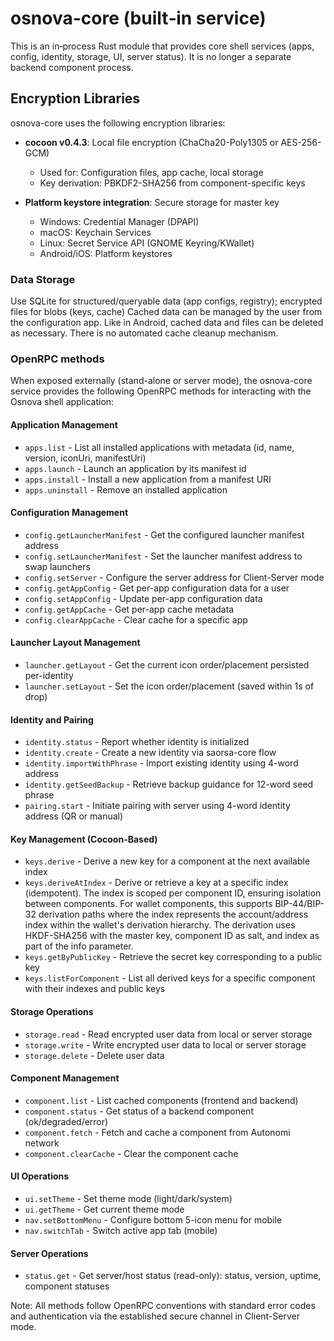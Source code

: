 # osnova-core (built‑in service)

This is an in‑process Rust module that provides core shell services (apps, config, identity, storage, UI, server status). It is no longer a separate backend component process.

## Encryption Libraries

osnova-core uses the following encryption libraries:

- **cocoon v0.4.3**: Local file encryption (ChaCha20-Poly1305 or AES-256-GCM)
  - Used for: Configuration files, app cache, local storage
  - Key derivation: PBKDF2-SHA256 from component-specific keys

- **Platform keystore integration**: Secure storage for master key
  - Windows: Credential Manager (DPAPI)
  - macOS: Keychain Services
  - Linux: Secret Service API (GNOME Keyring/KWallet)
  - Android/iOS: Platform keystores

### Data Storage

Use SQLite for structured/queryable data (app configs, registry); encrypted files for blobs (keys, cache)
Cached data can be managed by the user from the configuration app.
Like in Android, cached data and files can be deleted as necessary.
There is no automated cache cleanup mechanism.

### OpenRPC methods

When exposed externally (stand-alone or server mode), the osnova-core service provides the following OpenRPC methods for interacting with the Osnova shell application:

#### Application Management
- `apps.list` - List all installed applications with metadata (id, name, version, iconUri, manifestUri)
- `apps.launch` - Launch an application by its manifest id
- `apps.install` - Install a new application from a manifest URI
- `apps.uninstall` - Remove an installed application

#### Configuration Management
- `config.getLauncherManifest` - Get the configured launcher manifest address
- `config.setLauncherManifest` - Set the launcher manifest address to swap launchers
- `config.setServer` - Configure the server address for Client-Server mode
- `config.getAppConfig` - Get per-app configuration data for a user
- `config.setAppConfig` - Update per-app configuration data
- `config.getAppCache` - Get per-app cache metadata
- `config.clearAppCache` - Clear cache for a specific app

#### Launcher Layout Management
- `launcher.getLayout` - Get the current icon order/placement persisted per-identity
- `launcher.setLayout` - Set the icon order/placement (saved within 1s of drop)

#### Identity and Pairing
- `identity.status` - Report whether identity is initialized
- `identity.create` - Create a new identity via saorsa-core flow
- `identity.importWithPhrase` - Import existing identity using 4-word address
- `identity.getSeedBackup` - Retrieve backup guidance for 12-word seed phrase
- `pairing.start` - Initiate pairing with server using 4-word identity address (QR or manual)

#### Key Management (Cocoon-Based)
- `keys.derive` - Derive a new key for a component at the next available index
- `keys.deriveAtIndex` - Derive or retrieve a key at a specific index (idempotent). The index is scoped per component ID, ensuring isolation between components. For wallet components, this supports BIP-44/BIP-32 derivation paths where the index represents the account/address index within the wallet's derivation hierarchy. The derivation uses HKDF-SHA256 with the master key, component ID as salt, and index as part of the info parameter.
- `keys.getByPublicKey` - Retrieve the secret key corresponding to a public key
- `keys.listForComponent` - List all derived keys for a specific component with their indexes and public keys

#### Storage Operations
- `storage.read` - Read encrypted user data from local or server storage
- `storage.write` - Write encrypted user data to local or server storage
- `storage.delete` - Delete user data

#### Component Management
- `component.list` - List cached components (frontend and backend)
- `component.status` - Get status of a backend component (ok/degraded/error)
- `component.fetch` - Fetch and cache a component from Autonomi network
- `component.clearCache` - Clear the component cache

#### UI Operations
- `ui.setTheme` - Set theme mode (light/dark/system)
- `ui.getTheme` - Get current theme mode
- `nav.setBottomMenu` - Configure bottom 5-icon menu for mobile
- `nav.switchTab` - Switch active app tab (mobile)

#### Server Operations
- `status.get` - Get server/host status (read-only): status, version, uptime, component statuses

Note: All methods follow OpenRPC conventions with standard error codes and authentication via the established secure channel in Client-Server mode.
